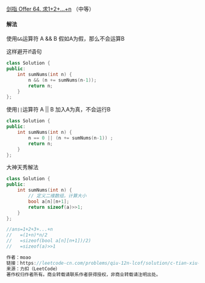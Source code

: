 [剑指 Offer 64. 求1+2+…+n](https://leetcode-cn.com/problems/qiu-12n-lcof/) （中等）

#### 解法

使用`&&`运算符
A && B 假如A为假，那么不会运算B

这样避开if语句

```C++
class Solution {
public:
    int sumNums(int n) {
        n && (n += sumNums(n-1));
        return n;
    }
};
```

使用`||`运算符
A || B 加入A为真，不会运行B

```C++
class Solution {
public:
    int sumNums(int n) {
        n == 0 || (n += sumNums(n-1)) ;
        return n;
    }
};
```


大神天秀解法

```C++
class Solution {
public:
    int sumNums(int n) {
        // 定义二维数组，计算大小
        bool a[n][n+1];
        return sizeof(a)>>1;
    }
};

//ans=1+2+3+...+n
//   =(1+n)*n/2
//   =sizeof(bool a[n][n+1])/2)
//   =sizeof(a)>>1

作者：moao
链接：https://leetcode-cn.com/problems/qiu-12n-lcof/solution/c-tian-xiu-by-moao-u1am/
来源：力扣（LeetCode）
著作权归作者所有。商业转载请联系作者获得授权，非商业转载请注明出处。
```